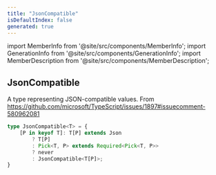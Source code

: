 ```yaml
---
title: "JsonCompatible"
isDefaultIndex: false
generated: true
---
```

<!-- This file was generated from the Vendure source. Do not modify. Instead, re-run the "docs:build" script -->
import MemberInfo from '@site/src/components/MemberInfo';
import GenerationInfo from '@site/src/components/GenerationInfo';
import MemberDescription from '@site/src/components/MemberDescription';


## JsonCompatible

<GenerationInfo sourceFile="packages/common/src/shared-types.ts" sourceLine="52" packageName="@vendure/common" />

A type representing JSON-compatible values.
From https://github.com/microsoft/TypeScript/issues/1897#issuecomment-580962081

```ts title="Signature"
type JsonCompatible<T> = {
    [P in keyof T]: T[P] extends Json
        ? T[P]
        : Pick<T, P> extends Required<Pick<T, P>>
        ? never
        : JsonCompatible<T[P]>;
}
```
